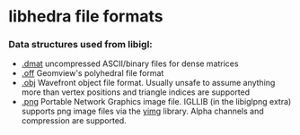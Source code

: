libhedra file formats
===================


### Data structures used from libigl:

- [.dmat](./dmat) uncompressed ASCII/binary files for dense matrices
- [.off](http://wias-berlin.de/software/tetgen/fformats.off.html) Geomview's polyhedral file format
- [.obj](http://en.wikipedia.org/wiki/Wavefront_.obj_file#File_format) Wavefront object file format. Usually unsafe to assume anything more than vertex positions and triangle indices are supported
- [.png](https://en.wikipedia.org/wiki/Portable_Network_Graphics) Portable Network Graphics image file. IGLLIB (in the libiglpng extra) supports png image files via the [yimg](https://github.com/yig/yimg) library. Alpha channels and compression are supported.


